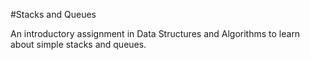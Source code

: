 #Stacks and Queues

An introductory assignment in Data Structures and Algorithms to learn about simple stacks and queues.